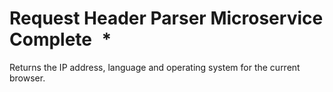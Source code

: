 # Request Header Parser Microservice Complete   *

 Returns the IP address, language and operating system for the current browser.
